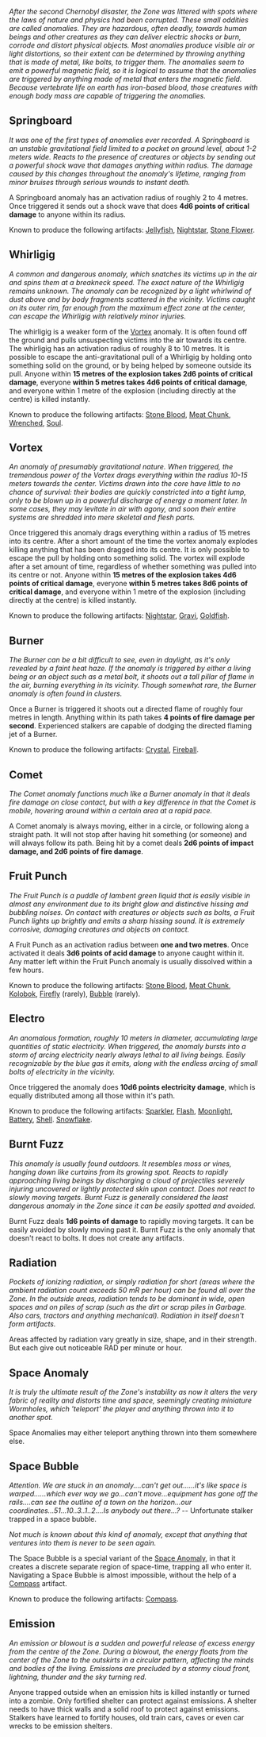 *After the second Chernobyl disaster, the Zone was littered with spots
where the laws of nature and physics had been corrupted. These small
oddities are called anomalies. They are hazardous, often deadly,
towards human beings and other creatures as they can deliver electric
shocks or burn, corrode and distort physical objects. Most anomalies
produce visible air or light distortions, so their extent can be
determined by throwing anything that is made of metal, like bolts, to
trigger them. The anomalies seem to emit a powerful magnetic field, so
it is logical to assume that the anomalies are triggered by anything
made of metal that enters the magnetic field. Because vertebrate life
on earth has iron-based blood, those creatures with enough body mass
are capable of triggering the anomalies.*

## Springboard

*It was one of the first types of anomalies ever recorded. A
Springboard is an unstable gravitational field limited to a pocket on
ground level, about 1-2 meters wide. Reacts to the presence of
creatures or objects by sending out a powerful shock wave that damages
anything within radius. The damage caused by this changes throughout
the anomaly's lifetime, ranging from minor bruises through serious
wounds to instant death.*

A Springboard anomaly has an activation radius of roughly 2 to 4
metres. Once triggered it sends out a shock wave that does **4d6
points of critical damage** to anyone within its radius.

Known to produce the following artifacts:
[Jellyfish](../artifacts/#jellyfish),
[Nightstar](../artifacts/#nightstar),
[Stone Flower](../artifacts/#stone-flower).

## Whirligig

*A common and dangerous anomaly, which snatches its victims up in the
air and spins them at a breakneck speed. The exact nature of the
Whirligig remains unknown. The anomaly can be recognized by a light
whirlwind of dust above and by body fragments scattered in the
vicinity. Victims caught on its outer rim, far enough from the maximum
effect zone at the center, can escape the Whirligig with relatively
minor injuries.*

The whirligig is a weaker form of the [Vortex](#Vortex) anomaly. It is
often found off the ground and pulls unsuspecting victims into the air
towards its centre. The whirligig has an activation radius of roughly
8 to 10 metres. It is possible to escape the anti-gravitational pull
of a Whirligig by holding onto something solid on the ground, or by
being helped by someone outside its pull. Anyone within **15 metres of
the explosion takes 2d6 points of critical damage**, everyone **within
5 metres takes 4d6 points of critical damage**, and everyone within 1
metre of the explosion (including directly at the centre) is killed
instantly.

Known to produce the following artifacts:
[Stone Blood](../artifacts/#stone-blood),
[Meat Chunk](../artifacts/#meat-chunk),
[Wrenched](../artifacts/#wrenched),
[Soul](../artifacts/#soul).

## Vortex

*An anomaly of presumably gravitational nature. When triggered, the
tremendous power of the Vortex drags everything within the radius
10-15 meters towards the center. Victims drawn into the core have
little to no chance of survival: their bodies are quickly constricted
into a tight lump, only to be blown up in a powerful discharge of
energy a moment later.  In some cases, they may levitate in air with
agony, and soon their entire systems are shredded into mere skeletal
and flesh parts.*

Once triggered this anomaly drags everything within a radius of 15
metres into its centre. After a short amount of the time the vortex
anomaly explodes killing anything that has been dragged into its
centre. It is only possible to escape the pull by holding onto something
solid. The vortex will explode after a set amount of time, regardless
of whether something was pulled into its centre or not. Anyone within
**15 metres of the explosion takes 4d6 points of critical damage**,
everyone **within 5 metres takes 8d6 points of critical damage**, and
everyone within 1 metre of the explosion (including directly at the
centre) is killed instantly.

Known to produce the following artifacts:
[Nightstar](../artifacts/#nightstar),
[Gravi](../artifacts/#gravi),
[Goldfish](../artifacts/#goldfish).

## Burner

*The Burner can be a bit difficult to see, even in daylight, as it's
only revealed by a faint heat haze. If the anomaly is triggered by
either a living being or an object such as a metal bolt, it shoots out
a tall pillar of flame in the air, burning everything in its
vicinity. Though somewhat rare, the Burner anomaly is often found in
clusters.*

Once a Burner is triggered it shoots out a directed flame of roughly
four metres in length. Anything within its path takes **4 points of
fire damage per second**. Experienced stalkers are capable of dodging
the directed flaming jet of a Burner.

Known to produce the following artifacts:
[Crystal](../artifacts/#crystal),
[Fireball](../artifacts/#fireball).

## Comet

*The Comet anomaly functions much like a Burner anomaly in that it
deals fire damage on close contact, but with a key difference in that
the Comet is mobile, hovering around within a certain area at a rapid
pace.*

A Comet anomaly is always moving, either in a circle, or following along
a straight path. It will not stop after having hit something (or someone)
and will always follow its path. Being hit by a comet deals **2d6 points of
impact damage, and 2d6 points of fire damage**.

## Fruit Punch

*The Fruit Punch is a puddle of lambent green liquid that is easily
visible in almost any environment due to its bright glow and
distinctive hissing and bubbling noises. On contact with creatures or
objects such as bolts, a Fruit Punch lights up brightly and emits a
sharp hissing sound. It is extremely corrosive, damaging creatures and
objects on contact.*

A Fruit Punch as an activation radius between **one and two metres**.
Once activated it deals **3d6 points of acid damage** to anyone caught
within it. Any matter left within the Fruit Punch anomaly is usually
dissolved within a few hours.

Known to produce the following artifacts:
[Stone Blood](../artifacts/#stone-blood),
[Meat Chunk](../artifacts/#meat-chunk),
[Kolobok](../artifacts/#kolobok),
[Firefly](../artifacts/#firefly) (rarely),
[Bubble](../artifacts/#bubble) (rarely).

## Electro

*An anomalous formation, roughly 10 meters in diameter, accumulating
large quantities of static electricity. When triggered, the anomaly
bursts into a storm of arcing electricity nearly always lethal to all
living beings. Easily recognizable by the blue gas it emits, along
with the endless arcing of small bolts of electricity in the
vicinity.*

Once triggered the anomaly does **10d6 points electricity damage**,
which is equally distributed among all those within it's path.

Known to produce the following artifacts:
[Sparkler](../artifacts/#sparkler),
[Flash](../artifacts/#flash),
[Moonlight](../artifacts/#moonlight),
[Battery](../artifacts/#battery),
[Shell](../artifacts/#shell).
[Snowflake](../artifacts/#snowflake).

## Burnt Fuzz

*This anomaly is usually found outdoors. It resembles moss or vines,
hanging down like curtains from its growing spot. Reacts to rapidly
approaching living beings by discharging a cloud of projectiles
severely injuring uncovered or lightly protected skin upon
contact. Does not react to slowly moving targets. Burnt Fuzz is
generally considered the least dangerous anomaly in the Zone since it
can be easily spotted and avoided.*

Burnt Fuzz deals **1d6 points of damage** to rapidly moving targets.
It can be easily avoided by slowly moving past it. Burnt Fuzz is the
only anomaly that doesn't react to bolts. It does not create any
artifacts.

## Radiation

*Pockets of ionizing radiation, or simply radiation for short (areas
where the ambient radiation count exceeds 50 mR per hour) can be found
all over the Zone. In the outside areas, radiation tends to be
dominant in wide, open spaces and on piles of scrap (such as the dirt
or scrap piles in Garbage. Also cars, tractors and anything
mechanical). Radiation in itself doesn't form artifacts.*

Areas affected by radiation vary greatly in size, shape, and in their
strength. But each give out noticeable RAD per minute or hour.

## Space Anomaly

*It is truly the ultimate result of the Zone's instability as now it
alters the very fabric of reality and distorts time and space,
seemingly creating miniature Wormholes, which 'teleport' the player
and anything thrown into it to another spot.*

Space Anomalies may either teleport anything thrown into them somewhere
else.

## Space Bubble

*Attention. We are stuck in an anomaly....can't get out......it's
like space is warped......which ever way we go...can't
move...equipment has gone off the rails....can see the outline of a
town on the horizon...our coordinates...51...10..3..1..2....Is anybody
out there...?* -- Unfortunate stalker trapped in a space bubble.

*Not much is known about this kind of anomaly, except that anything that
ventures into them is never to be seen again.*

The Space Bubble is a special variant of the [Space Anomaly](#space-anomaly),
in that it creates a discrete separate region of space-time, trapping all
who enter it. Navigating a Space Bubble is almost impossible, without the
help of a [Compass](../artifacts/#compass) artifact.

Known to produce the following artifacts: [Compass](../artifacts/#compass).

## Emission

*An emission or blowout is a sudden and powerful release of excess
energy from the centre of the Zone. During a blowout, the energy
floats from the center of the Zone to the outskirts in a circular
pattern, affecting the minds and bodies of the living. Emissions are
precluded by a stormy cloud front, lightning, thunder and the sky
turning red.*

Anyone trapped outside when an emission hits is killed instantly or
turned into a zombie. Only fortified shelter can protect against
emissions. A shelter needs to have thick walls and a solid roof
to protect against emissions. Stalkers have learned to fortify houses,
old train cars, caves or even car wrecks to be emission shelters.
